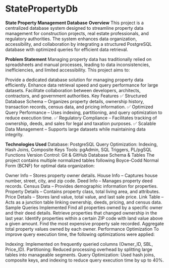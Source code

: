 # StatePropertyDb
**State Property Management Database**
**Overview**
This project is a centralized database system designed to streamline property data management for construction projects, real estate professionals, and regulatory authorities. The system enhances data organization, accessibility, and collaboration by integrating a structured PostgreSQL database with optimized queries for efficient data retrieval.

**Problem Statement**
Managing property data has traditionally relied on spreadsheets and manual processes, leading to data inconsistencies, inefficiencies, and limited accessibility. This project aims to:

Provide a dedicated database solution for managing property data efficiently.
Enhance data retrieval speed and query performance for large datasets.
Facilitate collaboration between developers, architects, contractors, and government authorities.
Key Features
✅ Structured Database Schema – Organizes property details, ownership history, transaction records, census data, and pricing information.
✅ Optimized Query Performance – Uses indexing, partitioning, and query optimization to reduce execution time.
✅ Regulatory Compliance – Facilitates tracking of ownership, deeds, and sales for legal and taxation purposes.
✅ Scalable Data Management – Supports large datasets while maintaining data integrity.

**Technologies Used**
Database: PostgreSQL
Query Optimization: Indexing, Hash Joins, Composite Keys
Tools: pgAdmin, SQL Triggers, PL/pgSQL Functions
Version Control: Git & GitHub
Database Schema & Tables
The project contains multiple normalized tables following Boyce-Codd Normal Form (BCNF) for optimal data organization:

Owner Info – Stores property owner details.
House Info – Captures house number, street, city, and zip code.
Deed Info – Manages property deed records.
Census Data – Provides demographic information for properties.
Property Details – Contains property class, total living area, and attributes.
Price Details – Stores land value, total value, and last sale price.
Link Table – Acts as a junction table linking ownership, deeds, pricing, and census data.
Sample Queries Implemented
Find all properties owned by a specific owner and their deed details.
Retrieve properties that changed ownership in the last year.
Identify properties within a certain ZIP code with land value above a given amount.
Find the most expensive property sale recorded.
Aggregate total property values owned by each owner.
Performance Optimization
To improve query execution time, the following optimizations were applied:

Indexing: Implemented on frequently queried columns (Owner_ID, SBL, Price_ID).
Partitioning: Reduced processing overhead by splitting large tables into manageable segments.
Query Optimization: Used hash joins, composite keys, and indexing to reduce query execution time by up to 40%.
